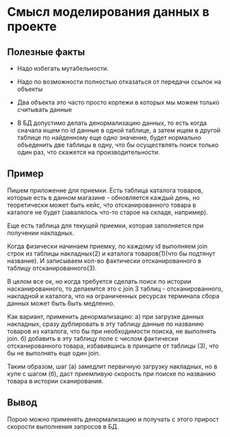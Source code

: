 # Смысл моделирования данных в проекте

## Полезные факты

+ Надо избегать мутабельности.

+ Надо по возможности полностью отказаться от передачи ссылок на объекты

+ Два объекта это часто просто кортежи в которых мы можем только считывать данные

+ В БД допустимо делать денормализацию данных, то есть когда сначала ищем по id данные в одной таблице, 
а затем ищем в другой таблице по найденному еще одно значение, 
будет нормально объеденить две таблицы в одну, 
что бы осуществлять поиск только один раз, что скажется на производительности.


## Пример

Пишем приложение для приемки. 
Есть таблица каталога товаров, которые есть в данном магазине - обновляется каждый день, но теоретически может быть кейс,
что отсканированного товара в каталоге не будет (завалялось что-то старое на складе, например).

Еще есть таблица для текущей приемки, которая заполняется при получении накладных.

Когда физически начинаем приемку, по каждому id выполняем join строк из таблицы накладных(2) и каталога товаров(1)(что бы подтянут название).
И записываем кол-во фактически отсканированного в таблицу отсканированного(3).

В целом все ок, но когда требуется сделать поиск по истории насканированного,
то делаемтся это с join 3 таблиц - отсканированного, накладной и каталога, 
что на ограниченных ресурсах терминала сбора данных может быть 6ыть медленно. 

Как вариант, применить денормализацию: 
а) при загрузке данных накладных, сразу дублировать в эту таблицу данные по названию товаров из каталога, 
что бы при необходимости поиска, не выполнять join.
б) добавить в эту таблицу поле с числом фактически отсканированного товара, избавившись в принципе от таблицы (3), что бы не выполнять еще один join.

Таким образом, шаг (а) замедлит первичную загрузку накладных, но в купе с шагом (б), даст приемливую скорость при поиске по названию товара 
в истории сканирования.

## Вывод

Порою можно применять денормализацию и получать с этого прирост скорости выполнения запросов в БД.
